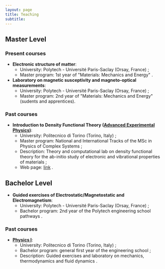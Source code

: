 ```yaml
---
layout: page
title: Teaching
subtitle: 
---
```

##  Master Level

### Present courses
* **Electronic structure of matter**:
  * University: Polytech - Université Paris-Saclay (Orsay, France) ;
  * Master program: 1st year of "Materials: Mechanics and Energy"  .
* **Laboratory on magnetic susceptivity and magneto-optical measurements**:
  * University: Polytech - Université Paris-Saclay (Orsay, France) ;
  * Master program: 2nd year of "Materials: Mechanics and Energy" (sudents and apprentices).

### Past courses
* **Introduction to Density Functional Theory ([Advanced Experimental Physics](https://didattica.polito.it/pls/portal30/gap.pkg_guide.viewGap?p_cod_ins=03NQMPF&p_a_acc=2023&p_header=S&p_lang=&multi=N))**:
  * University: Politecnico di Torino (Torino, Italy) ;
  * Master program: National and International Tracks of the MSc in Physics of Complex Systems ;
  * Description: Theory and computational lab on density functional theory for the ab-initio study of electronic and vibrational properties of materials ;
  * Web page: [link](https://github.com/DromaninCM/AEP_DFT) .


##  Bachelor Level
* **Guided exercises of Electrostatic/Magnetostatic and Electromagnetism**:
  * University: Polytech - Université Paris-Saclay (Orsay, France) ;
  * Bachelor program: 2nd year of the Polytech engineering school pathways .

### Past courses
* **[Physics I](https://didattica.polito.it/pls/portal30/gap.pkg_guide.viewGap?p_cod_ins=04KXVOD&p_a_acc=2023&p_header=S&p_lang=EN&multi=N)**:
  * University: Politecnico di Torino (Torino, Italy) ;
  * Bachelor program: general first year of the engineering school ;
  * Description: Guided exercises and laboratory on mechanics, thermodynamics and fluid dynamics .


